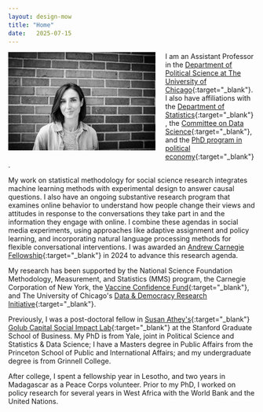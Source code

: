 ```yaml
---
layout: design-mow
title: "Home"
date:   2025-07-15
---
```

<img style="float: left; width: 300px; margin: 0 20px 10px 0" src="/assets/molly_brick_2021.jpg" alt="photo" />

I am an Assistant Professor in the [Department of Political Science at The University of Chicago](https://political-science.uchicago.edu/){:target="_blank"}. 
I also have affiliations with the [Department of Statistics](https://stat.uchicago.edu/people/profile/molly-offer-westort/){:target="_blank"}, the [Committee on Data Science](https://codas.uchicago.edu/about/){:target="_blank"}, and the [PhD program in political economy](https://politicaleconomy.uchicago.edu/){:target="_blank"}. 

My work on statistical methodology for social science research integrates machine learning methods with experimental design to answer causal questions. 
I also have an ongoing substantive research program that examines online behavior to understand how people change their views and attitudes in response to the conversations they take part in and the information they engage with online. 
I combine these agendas in social media experiments, using approaches like adaptive assignment and policy learning, and incorporating natural language processing methods for flexible conversational interventions. 
I was awarded an [Andrew Carnegie Fellowship](https://www.carnegie.org/awards/honoree/molly-offer-westort/){:target="_blank"} in 2024 to advance this research agenda. 

My research has been supported by the National Science Foundation Methodology, Measurement, and Statistics (MMS) program, the Carnegie Corporation of New York, the [Vaccine Confidence Fund](https://vaccineconfidencefund.org/about/){:target="_blank"}, and The University of Chicago's [Data & Democracy Research Initiative](https://datascience.uchicago.edu/news/new-data-democracy-research-initiative-launched-at-university-of-chicago/){:target="_blank"}. 

Previously, I was a post-doctoral fellow in [Susan Athey's](https://athey.people.stanford.edu/){:target="_blank"} [Golub Capital Social Impact Lab](https://www.gsb.stanford.edu/faculty-research/centers-initiatives/sil){:target="_blank"} at the Stanford Graduate School of Business. 
My PhD is from Yale, joint in Political Science and Statistics & Data Science; I have a Masters degree in Public Affairs from the Princeton School of Public and International Affairs; and my undergraduate degree is from Grinnell College. 

After college, I spent a fellowship year in Lesotho, and two years in Madagascar as a Peace Corps volunteer. 
Prior to my PhD, I worked on policy research for several years in West Africa with the World Bank and the United Nations.  
